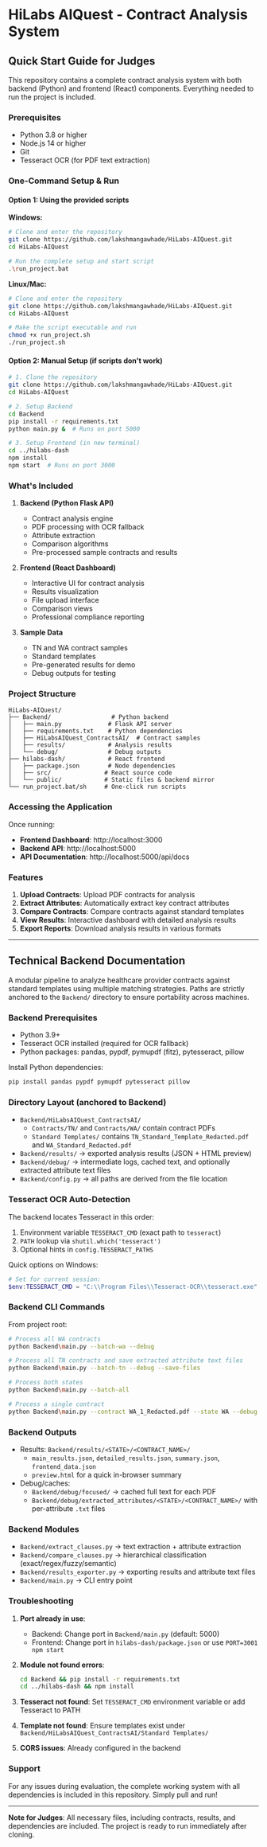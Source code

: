 # HiLabs AIQuest - Contract Analysis System

## Quick Start Guide for Judges

This repository contains a complete contract analysis system with both backend (Python) and frontend (React) components. Everything needed to run the project is included.

### Prerequisites
- Python 3.8 or higher
- Node.js 14 or higher
- Git
- Tesseract OCR (for PDF text extraction)

### One-Command Setup & Run

#### Option 1: Using the provided scripts

**Windows:**
```bash
# Clone and enter the repository
git clone https://github.com/lakshmangawhade/HiLabs-AIQuest.git
cd HiLabs-AIQuest

# Run the complete setup and start script
.\run_project.bat
```

**Linux/Mac:**
```bash
# Clone and enter the repository
git clone https://github.com/lakshmangawhade/HiLabs-AIQuest.git
cd HiLabs-AIQuest

# Make the script executable and run
chmod +x run_project.sh
./run_project.sh
```

#### Option 2: Manual Setup (if scripts don't work)

```bash
# 1. Clone the repository
git clone https://github.com/lakshmangawhade/HiLabs-AIQuest.git
cd HiLabs-AIQuest

# 2. Setup Backend
cd Backend
pip install -r requirements.txt
python main.py &  # Runs on port 5000

# 3. Setup Frontend (in new terminal)
cd ../hilabs-dash
npm install
npm start  # Runs on port 3000
```

### What's Included

1. **Backend (Python Flask API)**
   - Contract analysis engine
   - PDF processing with OCR fallback
   - Attribute extraction
   - Comparison algorithms
   - Pre-processed sample contracts and results

2. **Frontend (React Dashboard)**
   - Interactive UI for contract analysis
   - Results visualization
   - File upload interface
   - Comparison views
   - Professional compliance reporting

3. **Sample Data**
   - TN and WA contract samples
   - Standard templates
   - Pre-generated results for demo
   - Debug outputs for testing

### Project Structure
```
HiLabs-AIQuest/
├── Backend/                 # Python backend
│   ├── main.py             # Flask API server
│   ├── requirements.txt    # Python dependencies
│   ├── HiLabsAIQuest_ContractsAI/  # Contract samples
│   ├── results/            # Analysis results
│   └── debug/              # Debug outputs
├── hilabs-dash/            # React frontend
│   ├── package.json        # Node dependencies
│   ├── src/               # React source code
│   └── public/            # Static files & backend mirror
└── run_project.bat/sh     # One-click run scripts
```

### Accessing the Application

Once running:
- **Frontend Dashboard**: http://localhost:3000
- **Backend API**: http://localhost:5000
- **API Documentation**: http://localhost:5000/api/docs

### Features

1. **Upload Contracts**: Upload PDF contracts for analysis
2. **Extract Attributes**: Automatically extract key contract attributes
3. **Compare Contracts**: Compare contracts against standard templates
4. **View Results**: Interactive dashboard with detailed analysis results
5. **Export Reports**: Download analysis results in various formats

---

## Technical Backend Documentation

A modular pipeline to analyze healthcare provider contracts against standard templates using multiple matching strategies. Paths are strictly anchored to the `Backend/` directory to ensure portability across machines.

### Backend Prerequisites
- Python 3.9+
- Tesseract OCR installed (required for OCR fallback)
- Python packages: pandas, pypdf, pymupdf (fitz), pytesseract, pillow

Install Python dependencies:
```bash
pip install pandas pypdf pymupdf pytesseract pillow
```

### Directory Layout (anchored to Backend)
- `Backend/HiLabsAIQuest_ContractsAI/`
  - `Contracts/TN/` and `Contracts/WA/` contain contract PDFs
  - `Standard Templates/` contains `TN_Standard_Template_Redacted.pdf` and `WA_Standard_Redacted.pdf`
- `Backend/results/`  → exported analysis results (JSON + HTML preview)
- `Backend/debug/`    → intermediate logs, cached text, and optionally extracted attribute text files
- `Backend/config.py` → all paths are derived from the file location

### Tesseract OCR Auto-Detection
The backend locates Tesseract in this order:
1. Environment variable `TESSERACT_CMD` (exact path to `tesseract`)
2. `PATH` lookup via `shutil.which('tesseract')`
3. Optional hints in `config.TESSERACT_PATHS`

Quick options on Windows:
```powershell
# Set for current session:
$env:TESSERACT_CMD = "C:\\Program Files\\Tesseract-OCR\\tesseract.exe"
```

### Backend CLI Commands

From project root:
```bash
# Process all WA contracts
python Backend\main.py --batch-wa --debug

# Process all TN contracts and save extracted attribute text files
python Backend\main.py --batch-tn --debug --save-files

# Process both states
python Backend\main.py --batch-all

# Process a single contract
python Backend\main.py --contract WA_1_Redacted.pdf --state WA --debug
```

### Backend Outputs
- Results: `Backend/results/<STATE>/<CONTRACT_NAME>/`
  - `main_results.json`, `detailed_results.json`, `summary.json`, `frontend_data.json`
  - `preview.html` for a quick in-browser summary
- Debug/caches:
  - `Backend/debug/focused/` → cached full text for each PDF
  - `Backend/debug/extracted_attributes/<STATE>/<CONTRACT_NAME>/` with per-attribute `.txt` files

### Backend Modules
- `Backend/extract_clauses.py` → text extraction + attribute extraction
- `Backend/compare_clauses.py` → hierarchical classification (exact/regex/fuzzy/semantic)
- `Backend/results_exporter.py` → exporting results and attribute text files
- `Backend/main.py` → CLI entry point

### Troubleshooting

1. **Port already in use**: 
   - Backend: Change port in `Backend/main.py` (default: 5000)
   - Frontend: Change port in `hilabs-dash/package.json` or use `PORT=3001 npm start`

2. **Module not found errors**:
   ```bash
   cd Backend && pip install -r requirements.txt
   cd ../hilabs-dash && npm install
   ```

3. **Tesseract not found**: Set `TESSERACT_CMD` environment variable or add Tesseract to PATH

4. **Template not found**: Ensure templates exist under `Backend/HiLabsAIQuest_ContractsAI/Standard Templates/`

5. **CORS issues**: Already configured in the backend

### Support

For any issues during evaluation, the complete working system with all dependencies is included in this repository. Simply pull and run!

---
**Note for Judges**: All necessary files, including contracts, results, and dependencies are included. The project is ready to run immediately after cloning.
